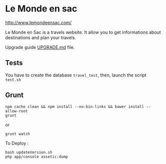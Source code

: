 Le Monde en sac
======

http://www.lemondeensac.com/

Le Monde en Sac is a travels website. It allow you to get informations about destinations and plan your travels.

Upgrade guide [UPGRADE.md](UPGRADE.md)
file.

## Tests

You have to create the database `travel_test`, then, launch the script `test.sh`

## Grunt

```
npm cache clean && npm install --no-bin-links && bower install --allow-root
grunt
```

or

```
grunt watch
```

To Deploy :

```
bash updateVersion.sh
php app/console assetic:dump
```
